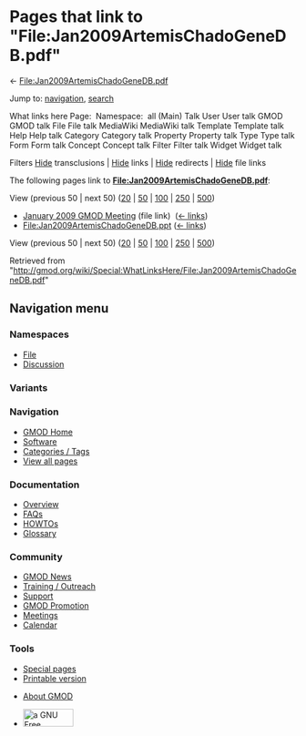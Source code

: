 <div id="mw-page-base" class="noprint">

</div>

<div id="mw-head-base" class="noprint">

</div>

<div id="content" class="mw-body" role="main">

<span id="top"></span>

<div id="mw-js-message" style="display:none;">

</div>



# <span dir="auto">Pages that link to "File:Jan2009ArtemisChadoGeneDB.pdf"</span>

<div id="bodyContent">

<div id="contentSub">

←
[File:Jan2009ArtemisChadoGeneDB.pdf](/wiki/File:Jan2009ArtemisChadoGeneDB.pdf "File:Jan2009ArtemisChadoGeneDB.pdf")

</div>

<div id="jump-to-nav" class="mw-jump">

Jump to: [navigation](#mw-navigation), [search](#p-search)

</div>

<div id="mw-content-text">

What links here Page:  Namespace:  all (Main) Talk User User talk GMOD
GMOD talk File File talk MediaWiki MediaWiki talk Template Template talk
Help Help talk Category Category talk Property Property talk Type Type
talk Form Form talk Concept Concept talk Filter Filter talk Widget
Widget talk

Filters
[Hide](/mediawiki/index.php?title=Special:WhatLinksHere/File:Jan2009ArtemisChadoGeneDB.pdf&hidetrans=1 "Special:WhatLinksHere/File:Jan2009ArtemisChadoGeneDB.pdf")
transclusions \|
[Hide](/mediawiki/index.php?title=Special:WhatLinksHere/File:Jan2009ArtemisChadoGeneDB.pdf&hidelinks=1 "Special:WhatLinksHere/File:Jan2009ArtemisChadoGeneDB.pdf")
links \|
[Hide](/mediawiki/index.php?title=Special:WhatLinksHere/File:Jan2009ArtemisChadoGeneDB.pdf&hideredirs=1 "Special:WhatLinksHere/File:Jan2009ArtemisChadoGeneDB.pdf")
redirects \|
[Hide](/mediawiki/index.php?title=Special:WhatLinksHere/File:Jan2009ArtemisChadoGeneDB.pdf&hideimages=1 "Special:WhatLinksHere/File:Jan2009ArtemisChadoGeneDB.pdf")
file links

The following pages link to
**[File:Jan2009ArtemisChadoGeneDB.pdf](/wiki/File:Jan2009ArtemisChadoGeneDB.pdf "File:Jan2009ArtemisChadoGeneDB.pdf")**:

View (previous 50 \| next 50)
([20](/mediawiki/index.php?title=Special:WhatLinksHere/File:Jan2009ArtemisChadoGeneDB.pdf&limit=20 "Special:WhatLinksHere/File:Jan2009ArtemisChadoGeneDB.pdf")
\|
[50](/mediawiki/index.php?title=Special:WhatLinksHere/File:Jan2009ArtemisChadoGeneDB.pdf&limit=50 "Special:WhatLinksHere/File:Jan2009ArtemisChadoGeneDB.pdf")
\|
[100](/mediawiki/index.php?title=Special:WhatLinksHere/File:Jan2009ArtemisChadoGeneDB.pdf&limit=100 "Special:WhatLinksHere/File:Jan2009ArtemisChadoGeneDB.pdf")
\|
[250](/mediawiki/index.php?title=Special:WhatLinksHere/File:Jan2009ArtemisChadoGeneDB.pdf&limit=250 "Special:WhatLinksHere/File:Jan2009ArtemisChadoGeneDB.pdf")
\|
[500](/mediawiki/index.php?title=Special:WhatLinksHere/File:Jan2009ArtemisChadoGeneDB.pdf&limit=500 "Special:WhatLinksHere/File:Jan2009ArtemisChadoGeneDB.pdf"))

- [January 2009 GMOD
  Meeting](/wiki/January_2009_GMOD_Meeting "January 2009 GMOD Meeting")
  (file link) ‎ <span class="mw-whatlinkshere-tools">([←
  links](/mediawiki/index.php?title=Special:WhatLinksHere&target=January+2009+GMOD+Meeting "Special:WhatLinksHere"))</span>
- [File:Jan2009ArtemisChadoGeneDB.ppt](/wiki/File:Jan2009ArtemisChadoGeneDB.ppt "File:Jan2009ArtemisChadoGeneDB.ppt")
  ‎ <span class="mw-whatlinkshere-tools">([←
  links](/mediawiki/index.php?title=Special:WhatLinksHere&target=File%3AJan2009ArtemisChadoGeneDB.ppt "Special:WhatLinksHere"))</span>

View (previous 50 \| next 50)
([20](/mediawiki/index.php?title=Special:WhatLinksHere/File:Jan2009ArtemisChadoGeneDB.pdf&limit=20 "Special:WhatLinksHere/File:Jan2009ArtemisChadoGeneDB.pdf")
\|
[50](/mediawiki/index.php?title=Special:WhatLinksHere/File:Jan2009ArtemisChadoGeneDB.pdf&limit=50 "Special:WhatLinksHere/File:Jan2009ArtemisChadoGeneDB.pdf")
\|
[100](/mediawiki/index.php?title=Special:WhatLinksHere/File:Jan2009ArtemisChadoGeneDB.pdf&limit=100 "Special:WhatLinksHere/File:Jan2009ArtemisChadoGeneDB.pdf")
\|
[250](/mediawiki/index.php?title=Special:WhatLinksHere/File:Jan2009ArtemisChadoGeneDB.pdf&limit=250 "Special:WhatLinksHere/File:Jan2009ArtemisChadoGeneDB.pdf")
\|
[500](/mediawiki/index.php?title=Special:WhatLinksHere/File:Jan2009ArtemisChadoGeneDB.pdf&limit=500 "Special:WhatLinksHere/File:Jan2009ArtemisChadoGeneDB.pdf"))

</div>

<div class="printfooter">

Retrieved from
"<http://gmod.org/wiki/Special:WhatLinksHere/File:Jan2009ArtemisChadoGeneDB.pdf>"

</div>

<div id="catlinks" class="catlinks catlinks-allhidden">

</div>

<div class="visualClear">

</div>

</div>

</div>

<div id="mw-navigation">

## Navigation menu

<div id="mw-head">



<div id="left-navigation">

<div id="p-namespaces" class="vectorTabs" role="navigation"
aria-labelledby="p-namespaces-label">

### Namespaces

- <span id="ca-nstab-image"><a href="/wiki/File:Jan2009ArtemisChadoGeneDB.pdf" accesskey="c"
  title="View the file page [c]">File</a></span>
- <span id="ca-talk"><a
  href="/mediawiki/index.php?title=File_talk:Jan2009ArtemisChadoGeneDB.pdf&amp;action=edit&amp;redlink=1"
  accesskey="t"
  title="Discussion about the content page [t]">Discussion</a></span>

</div>

<div id="p-variants" class="vectorMenu emptyPortlet" role="navigation"
aria-labelledby="p-variants-label">

### 

### Variants[](#)

<div class="menu">

</div>

</div>

</div>

<div id="right-navigation">





</div>



</div>

</div>

</div>

<div id="mw-panel">

<div id="p-logo" role="banner">

<a href="/wiki/Main_Page"
style="background-image: url(http://gmod.org/images/GMOD-cogs.png);"
title="Visit the main page"></a>

</div>

<div id="p-Navigation" class="portal" role="navigation"
aria-labelledby="p-Navigation-label">

### Navigation

<div class="body">

- <span id="n-GMOD-Home">[GMOD Home](/wiki/Main_Page)</span>
- <span id="n-Software">[Software](/wiki/GMOD_Components)</span>
- <span id="n-Categories-.2F-Tags">[Categories /
  Tags](/wiki/Categories)</span>
- <span id="n-View-all-pages">[View all
  pages](/wiki/Special:AllPages)</span>

</div>

</div>

<div id="p-Documentation" class="portal" role="navigation"
aria-labelledby="p-Documentation-label">

### Documentation

<div class="body">

- <span id="n-Overview">[Overview](/wiki/Overview)</span>
- <span id="n-FAQs">[FAQs](/wiki/Category:FAQ)</span>
- <span id="n-HOWTOs">[HOWTOs](/wiki/Category:HOWTO)</span>
- <span id="n-Glossary">[Glossary](/wiki/Glossary)</span>

</div>

</div>

<div id="p-Community" class="portal" role="navigation"
aria-labelledby="p-Community-label">

### Community

<div class="body">

- <span id="n-GMOD-News">[GMOD News](/wiki/GMOD_News)</span>
- <span id="n-Training-.2F-Outreach">[Training /
  Outreach](/wiki/Training_and_Outreach)</span>
- <span id="n-Support">[Support](/wiki/Support)</span>
- <span id="n-GMOD-Promotion">[GMOD
  Promotion](/wiki/GMOD_Promotion)</span>
- <span id="n-Meetings">[Meetings](/wiki/Meetings)</span>
- <span id="n-Calendar">[Calendar](/wiki/Calendar)</span>

</div>

</div>

<div id="p-tb" class="portal" role="navigation"
aria-labelledby="p-tb-label">

### Tools

<div class="body">

- <span id="t-specialpages"><a href="/wiki/Special:SpecialPages" accesskey="q"
  title="A list of all special pages [q]">Special pages</a></span>
- <span id="t-print"><a
  href="/mediawiki/index.php?title=Special:WhatLinksHere/File:Jan2009ArtemisChadoGeneDB.pdf&amp;printable=yes"
  rel="alternate" accesskey="p"
  title="Printable version of this page [p]">Printable version</a></span>

</div>

</div>

</div>

</div>

<div id="footer" role="contentinfo">

- <span id="footer-places-about">[About
  GMOD](/wiki/GMOD:About "GMOD:About")</span>

<!-- -->

- <span id="footer-copyrightico">[<img src="http://www.gnu.org/graphics/gfdl-logo-small.png" width="88"
  height="31" alt="a GNU Free Documentation License" />](http://www.gnu.org/licenses/fdl-1.3.html)</span>


<div style="clear:both">

</div>

</div>
